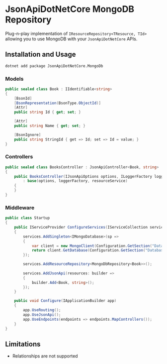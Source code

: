 # JsonApiDotNetCore MongoDB Repository

Plug-n-play implementation of `IResourceRepository<TResource, TId>` allowing you to use MongoDB with your `JsonApiDotNetCore` APIs.

## Installation and Usage

```bash
dotnet add package JsonApiDotNetCore.MongoDb
```

### Models

```cs
public sealed class Book : IIdentifiable<string>
{
    [BsonId]
    [BsonRepresentation(BsonType.ObjectId)]
    [Attr]
    public string Id { get; set; }

    [Attr]
    public string Name { get; set; }

    [BsonIgnore]
    public string StringId { get => Id; set => Id = value; }
}
```

### Controllers

```cs
public sealed class BooksController : JsonApiController<Book, string>
{
    public BooksController(IJsonApiOptions options, ILoggerFactory loggerFactory, IResourceService<Book, string> resourceService)
        : base(options, loggerFactory, resourceService)
    {
    }
}
```

### Middleware

```cs
public class Startup
{
    public IServiceProvider ConfigureServices(IServiceCollection services)
    {
        services.AddSingleton<IMongoDatabase>(sp =>
        {
            var client = new MongoClient(Configuration.GetSection("DatabaseSettings:ConnectionString").Value);
            return client.GetDatabase(Configuration.GetSection("DatabaseSettings:Database").Value);
        });

        services.AddResourceRepository<MongoDbRepository<Book>>();
        
        services.AddJsonApi(resources: builder =>
        {
            builder.Add<Book, string>();
        });
    }

    public void Configure(IApplicationBuilder app)
    {
        app.UseRouting();
        app.UseJsonApi();
        app.UseEndpoints(endpoints => endpoints.MapControllers());
    }
}
```

## Limitations

- Relationships are not supported
